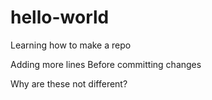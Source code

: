 # hello-world
Learning how to make a repo

Adding more lines
Before committing changes

Why are these not different?
